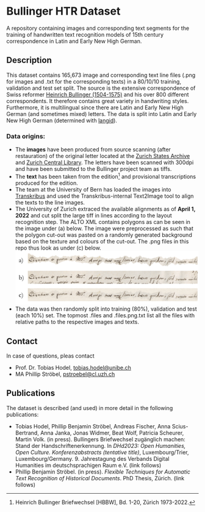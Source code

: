 # Bullinger HTR Dataset
A repository containing images and corresponding text segments for the training of handwritten text recognition models of 15th century correspondence in Latin and Early New High German.


## Description
This dataset contains 165,673 image and corresponding text line files (.png for images and .txt for the corresponding texts) in a 80/10/10 training, validation and test set split. The source is the extensive correspondence of Swiss reformer [Heinrich Bullinger (1504-1575)](https://hls-dhs-dss.ch/de/articles/010443/2011-04-07/) and his over 800 different correspondents. It therefore contains great variety in handwriting styles. Furthermore, it is multilingual since there are Latin and Early New High German (and sometimes mixed) letters. The data is split into Latin and Early New High German (determined with [langid](https://pypi.org/project/langid/)).

### Data origins:
- The **images** have been produced from source scanning (after restauration) of the original letter located at the [Zurich States Archive](https://www.zh.ch/de/direktion-der-justiz-und-des-innern/staatsarchiv.html) and [Zurich Central Library](https://www.zb.uzh.ch/de). The letters have been scanned with 300dpi and have been submitted to the Bullinger project team as tiffs.
- The **text** has been taken from the edition[^1] and provisional transcriptions produced for the edition.
- The team at the University of Bern has loaded the images into [Transkribus](https://readcoop.eu/transkribus/?sc=Transkribus) and used the Transkribus-internal Text2Image tool to align the texts to the line images.
- The University of Zurich extraced the available alignments as of **April 1, 2022** and cut split the large tiff in lines according to the layout recognition step. The ALTO XML contains polygons as can be seen in the image under (a) below. The image were preprocessed as such that the polygon cut-out was pasted on a randomly generated background based on the texture and colours of the cut-out. The .png files in this repo thus look as under (c) below.
![Example of different preprocessing stages.](img-prep.png)
- The data was then randomly split into training (80%), validation and test (each 10%) set. The topmost .files and .files.png.txt list all the files with relative paths to the respective images and texts.

## Contact
In case of questions, pleas contact
- Prof. Dr. Tobias Hodel, tobias.hodel@unibe.ch
- MA Phillip Ströbel, pstroebel@cl.uzh.ch

## Publications
The dataset is described (and used) in more detail in the following publications:
- Tobias Hodel, Phillip Benjamin Ströbel, Andreas Fischer, Anna Scius-Bertrand, Anna Janka, Jonas Widmer, Beat Wolf, Patricia Scheurer, Martin Volk. (in press). Bullingers Briefwechsel zugänglich machen: Stand der Handschriftenerkennung. In *DHd2023: Open Humanities, Open Culture. Konferenzabstracts (tentative title)*, Luxembourg/Trier, Luxembourg/Germany. 9. Jahrestagung des Verbands Digital Humanities im deutschsprachigen Raum e.V. (link follows)
- Phillip Benjamin Ströbel. (in press). *Flexible Techniques for Automatic Text Recognition of Historical Documents*. PhD Thesis, Zürich. (link follows)

[^1]: Heinrich Bullinger Briefwechsel [HBBW], Bd. 1-20, Zürich 1973-2022.
